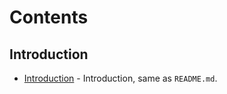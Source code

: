 # Contents

## Introduction

- [Introduction](./Introduction.md) - Introduction, same as `README.md`.
